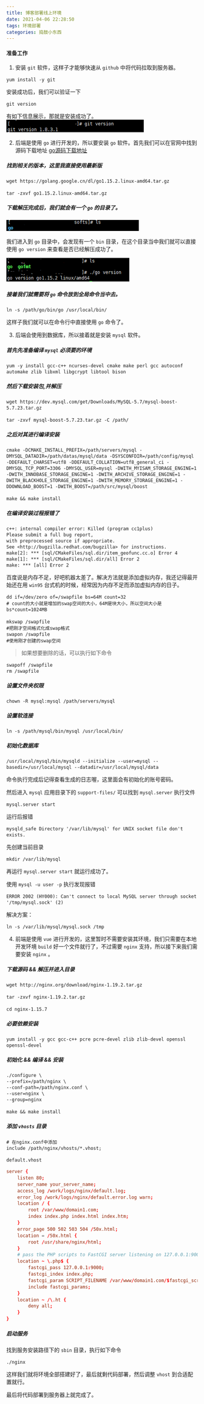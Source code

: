 ```yaml
---
title: 博客部署线上环境
date: 2021-04-06 22:28:50
tags: 环境部署
categories: 捣鼓小东西
---
```


#### 准备工作
1. 安装 `git` 软件，这样子才能够快速从 `github` 中将代码拉取到服务器。

```shell
yum install -y git
```
安装成功后，我们可以验证一下
```
git version
```
有如下信息展示，那就是安装成功了。
![BaiduShurufa_2020916_215510.png](https://raw.githubusercontent.com/dmf-code/picture/main/2021-04-06/8ac8bec3e972b48cbb03ad22be5bbd71.png)

2. 后端是使用 `go` 进行开发的，所以要安装 `go` 软件。首先我们可以在官网中找到源码下载地址 [go源码下载地址](https://golang.google.cn/dl/)

##### 找到相关的版本，这里我直接使用最新版

```shell
wget https://golang.google.cn/dl/go1.15.2.linux-amd64.tar.gz

tar -zxvf go1.15.2.linux-amd64.tar.gz
```
##### 下载解压完成后，我们就会有一个 `go` 的目录了。

![BaiduShurufa_2020916_22615.png](https://raw.githubusercontent.com/dmf-code/picture/main/2021-04-06/a1d20420ef1a2f7a9c41192f7d06513d.png)

我们进入到 `go` 目录中，会发现有一个 `bin` 目录，在这个目录当中我们就可以直接使用 `go version` 来查看是否已经解压成功了。

![BaiduShurufa_2020916_22949.png](https://raw.githubusercontent.com/dmf-code/picture/main/2021-04-06/755ce0b6b199586cb1c19ad36e17fc72.png)

##### 接着我们就需要将 `go` 命令放到全局命令当中去。

```shell
ln -s /path/go/bin/go /usr/local/bin/
```
这样子我们就可以在命令行中直接使用 `go` 命令了。

3. 后端会使用到数据库，所以接着就是安装 `mysql` 软件。

##### 首先先准备编译 `mysql` 必须要的环境
```shell
yum -y install gcc-c++ ncurses-devel cmake make perl gcc autoconf automake zlib libxml libgcrypt libtool bison
```

##### 然后下载安装包,并解压
```shell
wget https://dev.mysql.com/get/Downloads/MySQL-5.7/mysql-boost-5.7.23.tar.gz

tar -zxvf mysql-boost-5.7.23.tar.gz -C /path/
```

##### 之后对其进行编译安装

```shell
cmake -DCMAKE_INSTALL_PREFIX=/path/servers/mysql -DMYSQL_DATADIR=/path/datas/mysql/data -DSYSCONFDIR=/path/config/mysql -DDEFAULT_CHARSET=utf8 -DDEFAULT_COLLATION=utf8_general_ci -DMYSQL_TCP_PORT=3306 -DMYSQL_USER=mysql -DWITH_MYISAM_STORAGE_ENGINE=1 -DWITH_INNOBASE_STORAGE_ENGINE=1 -DWITH_ARCHIVE_STORAGE_ENGINE=1 -DWITH_BLACKHOLE_STORAGE_ENGINE=1 -DWITH_MEMORY_STORAGE_ENGINE=1 -DDOWNLOAD_BOOST=1 -DWITH_BOOST=/path/src/mysql/boost

make && make install
```

##### 在编译安装过程报错了

```shell
c++: internal compiler error: Killed (program cc1plus)
Please submit a full bug report,
with preprocessed source if appropriate.
See <http://bugzilla.redhat.com/bugzilla> for instructions.
make[2]: *** [sql/CMakeFiles/sql.dir/item_geofunc.cc.o] Error 4
make[1]: *** [sql/CMakeFiles/sql.dir/all] Error 2
make: *** [all] Error 2

```
百度说是内存不足，好吧机器太差了。解决方法就是添加虚拟内存，我还记得最开始还在用 `win95` 台式机的时候，经常因为内存不足而添加虚拟内存的日子。

```shell
dd if=/dev/zero of=/swapfile bs=64M count=32
# count的大小就是增加的swap空间的大小，64M是块大小，所以空间大小是bs*count=1024MB

mkswap /swapfile
#把刚才空间格式化成swap格式
swapon /swapfile
#使用刚才创建的swap空间
```

> 如果想要删除的话，可以执行如下命令

```shell
swapoff /swapfile
rm /swapfile
```

##### 设置文件夹权限

```shell
chown -R mysql:mysql /path/servers/mysql
```

##### 设置软连接

```shell
ln -s /path/mysql/bin/mysql /usr/local/bin/
```

##### 初始化数据库

```shell
/usr/local/mysql/bin/mysqld --initialize --user=mysql --basedir=/usr/local/mysql --datadir=/usr/local/mysql/data
```

命令执行完成后记得查看生成的日志喔，这里面会有初始化的账号密码。

然后进入 `mysql` 应用目录下的 `support-files/` 可以找到 `mysql.server` 执行文件

```shell
mysql.server start
```

运行后报错
```shell
mysqld_safe Directory '/var/lib/mysql' for UNIX socket file don't exists.
```

先创建当前目录
```shell
mkdir /var/lib/mysql
```

再运行 `mysql.server start` 就运行成功了。

使用 `mysql -u user -p` 执行发现报错
```text
ERROR 2002 (HY000): Can't connect to local MySQL server through socket '/tmp/mysql.sock' (2)
```
解决方案：

```shell
ln -s /var/lib/mysql/mysql.sock /tmp
```

4. 前端是使用 `vue` 进行开发的，这里暂时不需要安装其环境，我们只需要在本地开发环境 `build` 好一个文件就行了，不过需要 `nginx` 支持，所以接下来我们需要安装 `nginx` 。

##### 下载源码 && 解压并进入目录
```shell
wget http://nginx.org/download/nginx-1.19.2.tar.gz

tar -zxvf nginx-1.19.2.tar.gz

cd nginx-1.15.7
```

##### 必要依赖安装

```shell
yum install -y gcc gcc-c++ pcre pcre-devel zlib zlib-devel openssl openssl-devel
```

##### 初始化 && 编译 && 安装

```shell
./configure \
--prefix=/path/nginx \
--conf-path=/path/nginx.conf \
--user=nginx \
--group=nginx

make && make install

```

##### 添加 `vhosts` 目录

```
# 在nginx.conf中添加
include /path/nginx/vhosts/*.vhost;
```

`default.vhost`

```conf
server {
    listen 80;
    server_name your_server_name;
    access_log /work/logs/nginx/default.log;
    error_log /work/logs/nginx/default.error.log warn;
    location / {
        root /var/www/domain1.com;
        index index.php index.html index.htm;
    }
    error_page 500 502 503 504 /50x.html;
    location = /50x.html {
        root /usr/share/nginx/html;
    }
    # pass the PHP scripts to FastCGI server listening on 127.0.0.1:9000
    location ~ \.php$ {
        fastcgi_pass 127.0.0.1:9000;
        fastcgi_index index.php;
        fastcgi_param SCRIPT_FILENAME /var/www/domain1.com/$fastcgi_script_name;
        include fastcgi_params;
    }
    location ~ /\.ht {
        deny all;
    }
}
```

##### 启动服务
找到服务安装路径下的 `sbin` 目录，执行如下命令
```shell
./nginx
```

这样我们就将环境全部搭建好了，最后就剩代码部署，然后调整 `vhost` 到合适配置就行。

最后将代码部署到服务器上就完成了。

